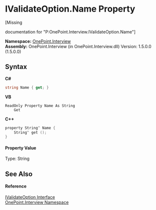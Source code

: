 # IValidateOption.Name Property 
 

\[Missing <summary> documentation for "P:OnePoint.Interview.IValidateOption.Name"\]

**Namespace:**&nbsp;<a href="N_OnePoint_Interview">OnePoint.Interview</a><br />**Assembly:**&nbsp;OnePoint.Interview (in OnePoint.Interview.dll) Version: 1.5.0.0 (1.5.0.0)

## Syntax

**C#**<br />
``` C#
string Name { get; }
```

**VB**<br />
``` VB
ReadOnly Property Name As String
	Get
```

**C++**<br />
``` C++
property String^ Name {
	String^ get ();
}
```


#### Property Value
Type: String

## See Also


#### Reference
<a href="T_OnePoint_Interview_IValidateOption">IValidateOption Interface</a><br /><a href="N_OnePoint_Interview">OnePoint.Interview Namespace</a><br />